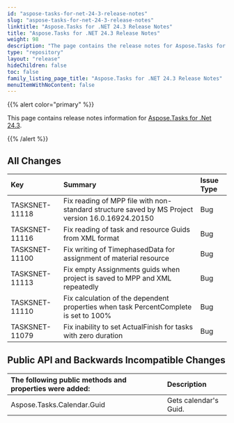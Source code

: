 ```yaml
---
id: "aspose-tasks-for-net-24-3-release-notes"
slug: "aspose-tasks-for-net-24-3-release-notes"
linktitle: "Aspose.Tasks for .NET 24.3 Release Notes"
title: "Aspose.Tasks for .NET 24.3 Release Notes"
weight: 98
description: "The page contains the release notes for Aspose.Tasks for .NET 24.3."
type: "repository"
layout: "release"
hideChildren: false
toc: false
family_listing_page_title: "Aspose.Tasks for .NET 24.3 Release Notes"
menuItemWithNoContent: false
---
```


{{% alert color="primary" %}} 

This page contains release notes information for [Aspose.Tasks for .Net 24.3](https://downloads.aspose.com/tasks/net/new-releases/aspose.tasks-for-.net-24.3/).

{{% /alert %}}

## **All Changes**

|**Key**|**Summary**|**Issue Type**|
| :- | :- | :- |
| TASKSNET-11118 | Fix reading of MPP file with non-standard structure saved by MS Project version 16.0.16924.20150 | Bug |
| TASKSNET-11116 | Fix reading of task and resource Guids from XML format | Bug |
| TASKSNET-11100 | Fix writing of TimephasedData for assignment of material resource | Bug |
| TASKSNET-11113 | Fix empty Assignments guids when project is saved to MPP and XML repeatedly | Bug |
| TASKSNET-11110 | Fix calculation of the dependent properties when task PercentComplete is set to 100% | Bug |
| TASKSNET-11079 | Fix inability to set ActualFinish for tasks with zero duration | Bug |

## **Public API and Backwards Incompatible Changes**

|**The following public methods and properties were added:**|**Description**|
| :- | :- |
| Aspose.Tasks.Calendar.Guid | Gets calendar's Guid. |

